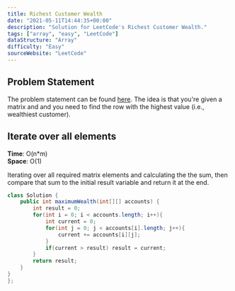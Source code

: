 ```yaml
---
title: Richest Customer Wealth
date: "2021-05-11T14:44:35+00:00"
description: "Solution for LeetCode's Richest Customer Wealth."
tags: ["array", "easy", "LeetCode"]
dataStructure: "Array"
difficulty: "Easy"
sourceWebsite: "LeetCode"
---
```


## Problem Statement

The problem statement can be found [here](https://leetcode.com/problems/richest-customer-wealth/).
The idea is that you're given a matrix and and you need to find the row with the highest value (i.e., wealthiest customer).

## Iterate over all elements

**Time**: O(n\*m) <br>
**Space**: O(1)

Iterating over all required matrix elements and calculating the the sum, then compare that sum to the initial result variable and return it at the end.

```java
class Solution {
    public int maximumWealth(int[][] accounts) {
        int result = 0;
        for(int i = 0; i < accounts.length; i++){
            int current = 0;
            for(int j = 0; j < accounts[i].length; j++){
                current += accounts[i][j];
            }
            if(current > result) result = current;
        }
        return result;
    }
}
};
```
